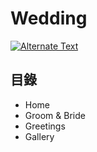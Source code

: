 # Wedding


<a href="{[video-url](https://youtu.be/wYbkKhQLOzw)}" title="Link Title"><img src="{image-url}" alt="Alternate Text" /></a>


## 目錄

* Home
* Groom & Bride
* Greetings
* Gallery





